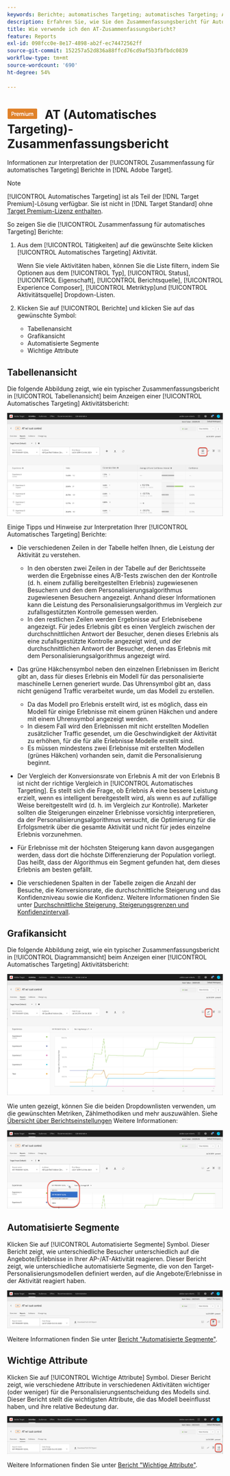 ```yaml
---
keywords: Berichte; automatisches Targeting; automatisches Targeting; AT; Bericht
description: Erfahren Sie, wie Sie den Zusammenfassungsbericht für Automatisches Targeting in Adobe Target interpretieren. Sie können aus diesem Bericht zu den Berichten "Automatisierte Segmente"und "Wichtige Attribute"wechseln.
title: Wie verwende ich den AT-Zusammenfassungsbericht?
feature: Reports
exl-id: 098fcc0e-8e17-4898-ab2f-ec74472562ff
source-git-commit: 152257a52d836a88ffcd76cd9af5b3fbfbdc0839
workflow-type: tm+mt
source-wordcount: '690'
ht-degree: 54%

---
```


# ![PREMIUM](/help/main/assets/premium.png) AT (Automatisches Targeting)-Zusammenfassungsbericht

Informationen zur Interpretation der [!UICONTROL Zusammenfassung für automatisches Targeting] Berichte in [!DNL Adobe Target].

>[!NOTE]
>
>[!UICONTROL Automatisches Targeting] ist als Teil der [!DNL Target Premium]-Lösung verfügbar. Sie ist nicht in [!DNL Target Standard] ohne [Target Premium-Lizenz enthalten](/help/main/c-intro/intro.md#premium).

So zeigen Sie die [!UICONTROL Zusammenfassung für automatisches Targeting] Berichte:

1. Aus dem [!UICONTROL Tätigkeiten] auf die gewünschte Seite klicken [!UICONTROL Automatisches Targeting] Aktivität.

   Wenn Sie viele Aktivitäten haben, können Sie die Liste filtern, indem Sie Optionen aus dem [!UICONTROL Typ], [!UICONTROL Status], [!UICONTROL Eigenschaft], [!UICONTROL Berichtsquelle], [!UICONTROL Experience Composer], [!UICONTROL Metriktyp]und [!UICONTROL Aktivitätsquelle] Dropdown-Listen.

1. Klicken Sie auf [!UICONTROL Berichte] und klicken Sie auf das gewünschte Symbol:

   * Tabellenansicht 
   * Grafikansicht
   * Automatisierte Segmente
   * Wichtige Attribute

## Tabellenansicht 

Die folgende Abbildung zeigt, wie ein typischer Zusammenfassungsbericht in [!UICONTROL Tabellenansicht] beim Anzeigen einer [!UICONTROL Automatisches Targeting] Aktivitätsbericht:

![Bericht zur automatischen Targeting-Tabellenansicht](/help/main/c-reports/assets/at-table-view.png)

Einige Tipps und Hinweise zur Interpretation Ihrer [!UICONTROL Automatisches Targeting] Berichte:

* Die verschiedenen Zeilen in der Tabelle helfen Ihnen, die Leistung der Aktivität zu verstehen.

   * In den obersten zwei Zeilen in der Tabelle auf der Berichtsseite werden die Ergebnisse eines A/B-Tests zwischen den der Kontrolle (d. h. einem zufällig bereitgestellten Erlebnis) zugewiesenen Besuchern und den dem Personalisierungsalgorithmus zugewiesenen Besuchern angezeigt. Anhand dieser Informationen kann die Leistung des Personalisierungsalgorithmus im Vergleich zur zufallsgestützten Kontrolle gemessen werden.
   * In den restlichen Zeilen werden Ergebnisse auf Erlebnisebene angezeigt. Für jedes Erlebnis gibt es einen Vergleich zwischen der durchschnittlichen Antwort der Besucher, denen dieses Erlebnis als eine zufallsgestützte Kontrolle angezeigt wird, und der durchschnittlichen Antwort der Besucher, denen das Erlebnis mit dem Personalisierungsalgorithmus angezeigt wird.

* Das grüne Häkchensymbol neben den einzelnen Erlebnissen im Bericht gibt an, dass für dieses Erlebnis ein Modell für das personalisierte maschinelle Lernen generiert wurde. Das Uhrensymbol gibt an, dass nicht genügend Traffic verarbeitet wurde, um das Modell zu erstellen.

   * Da das Modell pro Erlebnis erstellt wird, ist es möglich, dass ein Modell für einige Erlebnisse mit einem grünen Häkchen und andere mit einem Uhrensymbol angezeigt werden.
   * In diesem Fall wird den Erlebnissen mit nicht erstellten Modellen zusätzlicher Traffic gesendet, um die Geschwindigkeit der Aktivität zu erhöhen, für die für alle Erlebnisse Modelle erstellt sind.
   * Es müssen mindestens zwei Erlebnisse mit erstellten Modellen (grünes Häkchen) vorhanden sein, damit die Personalisierung beginnt.

* Der Vergleich der Konversionsrate von Erlebnis A mit der von Erlebnis B ist nicht der richtige Vergleich in [!UICONTROL Automatisches Targeting]. Es stellt sich die Frage, ob Erlebnis A eine bessere Leistung erzielt, wenn es intelligent bereitgestellt wird, als wenn es auf zufällige Weise bereitgestellt wird (d. h. im Vergleich zur Kontrolle). Marketer sollten die Steigerungen einzelner Erlebnisse vorsichtig interpretieren, da der Personalisierungsalgorithmus versucht, die Optimierung für die Erfolgsmetrik über die gesamte Aktivität und nicht für jedes einzelne Erlebnis vorzunehmen.
* Für Erlebnisse mit der höchsten Steigerung kann davon ausgegangen werden, dass dort die höchste Differenzierung der Population vorliegt. Das heißt, dass der Algorithmus ein Segment gefunden hat, dem dieses Erlebnis am besten gefällt.
* Die verschiedenen Spalten in der Tabelle zeigen die Anzahl der Besuche, die Konversionsrate, die durchschnittliche Steigerung und das Konfidenzniveau sowie die Konfidenz. Weitere Informationen finden Sie unter [Durchschnittliche Steigerung, Steigerungsgrenzen und Konfidenzintervall](/help/main/c-reports/c-report-settings/average-lift-bounds-and-confidence-interval.md).

## Grafikansicht

Die folgende Abbildung zeigt, wie ein typischer Zusammenfassungsbericht in [!UICONTROL Diagrammansicht] beim Anzeigen einer [!UICONTROL Automatisches Targeting] Aktivitätsbericht:

![Bericht zur automatischen Targeting-Diagrammansicht](/help/main/c-reports/assets/at-graph-view.png)

Wie unten gezeigt, können Sie die beiden Dropdownlisten verwenden, um die gewünschten Metriken, Zählmethodiken und mehr auszuwählen. Siehe [Übersicht über Berichtseinstellungen](/help/main/c-reports/c-report-settings/report-settings.md) Weitere Informationen:

![Bericht zur automatischen Targeting-Diagrammansicht](/help/main/c-reports/assets/at-graph-view-2.png)

## Automatisierte Segmente

Klicken Sie auf [!UICONTROL Automatisierte Segmente] Symbol. Dieser Bericht zeigt, wie unterschiedliche Besucher unterschiedlich auf die Angebote/Erlebnisse in Ihrer AP-/AT-Aktivität reagieren. Dieser Bericht zeigt, wie unterschiedliche automatisierte Segmente, die von den Target-Personalisierungsmodellen definiert werden, auf die Angebote/Erlebnisse in der Aktivität reagiert haben.

![Symbol für automatisierte Segmente](/help/main/c-reports/assets/icon-automated-sements.png)

Weitere Informationen finden Sie unter [Bericht &quot;Automatisierte Segmente&quot;](/help/main/c-reports/c-personalization-insights-reports/automated-segments-report.md).

## Wichtige Attribute

Klicken Sie auf [!UICONTROL Wichtige Attribute] Symbol. Dieser Bericht zeigt, wie verschiedene Attribute in verschiedenen Aktivitäten wichtiger (oder weniger) für die Personalisierungsentscheidung des Modells sind. Dieser Bericht stellt die wichtigsten Attribute, die das Modell beeinflusst haben, und ihre relative Bedeutung dar.

![Symbol &quot;Wichtige Attribute&quot;](/help/main/c-reports/assets/icon-important-attributes.png)

Weitere Informationen finden Sie unter [Bericht &quot;Wichtige Attribute&quot;](/help/main/c-reports/c-personalization-insights-reports/important-attributes-report.md).
